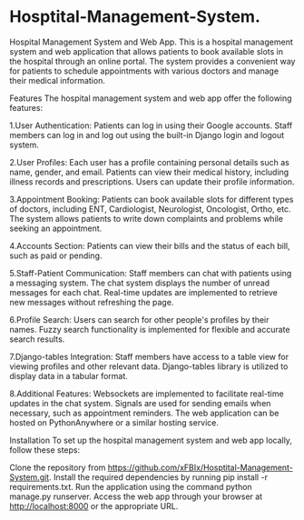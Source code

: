 # Hosptital-Management-System.

Hospital Management System and Web App.
This is a hospital management system and web application that allows patients to book available slots in the hospital through an online portal. The system provides a convenient way for patients to schedule appointments with various doctors and manage their medical information.

Features
The hospital management system and web app offer the following features:

1.User Authentication:
Patients can log in using their Google accounts.
Staff members can log in and log out using the built-in Django login and logout system.

2.User Profiles:
Each user has a profile containing personal details such as name, gender, and email.
Patients can view their medical history, including illness records and prescriptions.
Users can update their profile information.

3.Appointment Booking:
Patients can book available slots for different types of doctors, including ENT, Cardiologist, Neurologist, Oncologist, Ortho, etc.
The system allows patients to write down complaints and problems while seeking an appointment.

4.Accounts Section:
Patients can view their bills and the status of each bill, such as paid or pending.

5.Staff-Patient Communication:
Staff members can chat with patients using a messaging system.
The chat system displays the number of unread messages for each chat.
Real-time updates are implemented to retrieve new messages without refreshing the page.

6.Profile Search:
Users can search for other people's profiles by their names.
Fuzzy search functionality is implemented for flexible and accurate search results.

7.Django-tables Integration:
Staff members have access to a table view for viewing profiles and other relevant data.
Django-tables library is utilized to display data in a tabular format.

8.Additional Features:
Websockets are implemented to facilitate real-time updates in the chat system.
Signals are used for sending emails when necessary, such as appointment reminders.
The web application can be hosted on PythonAnywhere or a similar hosting service.

Installation
To set up the hospital management system and web app locally, follow these steps:

Clone the repository from <https://github.com/xFBIx/Hosptital-Management-System.git>.
Install the required dependencies by running pip install -r requirements.txt.
Run the application using the command python manage.py runserver.
Access the web app through your browser at <http://localhost:8000> or the appropriate URL.

